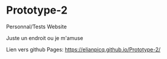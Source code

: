 # Prototype-2
Personnal/Tests Website


Juste un endroit ou je m'amuse

Lien vers github Pages:
https://elianpicq.github.io/Prototype-2/
